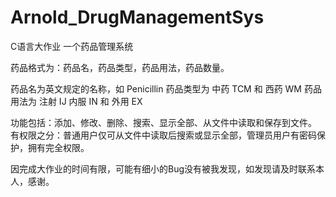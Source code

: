 # Arnold_DrugManagementSys
C语言大作业 一个药品管理系统

药品格式为：药品名，药品类型，药品用法，药品数量。

药品名为英文规定的名称，如 Penicillin
药品类型为 中药 TCM 和 西药 WM
药品用法为 注射 IJ 内服 IN 和 外用 EX

功能包括：添加、修改、删除、搜索、显示全部、从文件中读取和保存到文件。
有权限之分：普通用户仅可从文件中读取后搜索或显示全部，管理员用户有密码保护，拥有完全权限。

因完成大作业的时间有限，可能有细小的Bug没有被我发现，如发现请及时联系本人，感谢。
